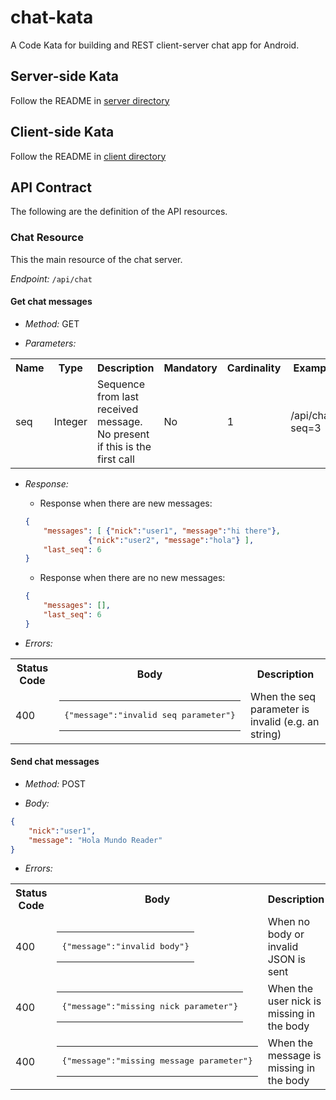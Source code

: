 chat-kata
=========

A Code Kata for building and REST client-server chat app for Android.

Server-side Kata
-----------------

Follow the README in [server directory](/server)

Client-side Kata
-----------------

Follow the README in [client directory](/client/SimpleChat)

API Contract
------------

The following are the definition of the API resources.

### Chat Resource ###

This the main resource of the chat server.

*Endpoint:* ```/api/chat```

#### Get chat messages ####

* *Method:* GET

* *Parameters:*

<table class="confluenceTable"><tbody><tr><th class="confluenceTh">Name</th><th colspan="1" class="confluenceTh">Type</th><th class="confluenceTh">Description</th><th colspan="1" class="confluenceTh">Mandatory</th><th colspan="1" class="confluenceTh">Cardinality</th><th class="confluenceTh">Example</th></tr><tr><td colspan="1" class="confluenceTd">seq</td><td colspan="1" class="confluenceTd">Integer</td><td colspan="1" class="confluenceTd">Sequence from last received message. No present if this is the first call</td><td colspan="1" class="confluenceTd">No</td><td colspan="1" class="confluenceTd">1</td><td colspan="1" class="confluenceTd">/api/chat?seq=3</td></tr></tbody></table>

* *Response:*

    * Response when there are new messages:

	```json
	{
    	"messages": [ {"nick":"user1", "message":"hi there"},
                  {"nick":"user2", "message":"hola"} ],
    	"last_seq": 6
    }
    ````

    * Response when there are no new messages:

	```json
	{
    	"messages": [],
    	"last_seq": 6
    }
    ```


 * *Errors:* 

<table class="confluenceTable"><tbody><tr><th class="confluenceTh">Status Code</th><th class="confluenceTh">Body</th><th class="confluenceTh">Description</th></tr><tr><td colspan="1" class="confluenceTd">400</td><td colspan="1" class="confluenceTd"><table class="wysiwyg-macro" data-macro-name="code" style="background-image: url(/confluence/plugins/servlet/confluence/placeholder/macro-heading?definition=e2NvZGV9&amp;locale=en_GB&amp;version=2); background-repeat: no-repeat;" data-macro-body-type="PLAIN_TEXT"><tr><td class="wysiwyg-macro-body"><pre>{"message":"invalid seq parameter"}</pre></td></tr></table></td><td colspan="1" class="confluenceTd">When the seq parameter is invalid (e.g. an string)</td></tr></tbody></table>

#### Send chat messages ####

* *Method:* POST

* *Body:* 
```json
{
    "nick":"user1",
	"message": "Hola Mundo Reader"
}
```

* *Errors:*

<table class="confluenceTable"><tbody><tr><th class="confluenceTh">Status Code</th><th class="confluenceTh">Body</th><th class="confluenceTh">Description</th></tr><tr><td colspan="1" class="confluenceTd">400</td><td colspan="1" class="confluenceTd"><table class="wysiwyg-macro" data-macro-name="code" style="background-image: url(/confluence/plugins/servlet/confluence/placeholder/macro-heading?definition=e2NvZGV9&amp;locale=en_GB&amp;version=2); background-repeat: no-repeat;" data-macro-body-type="PLAIN_TEXT"><tr><td class="wysiwyg-macro-body"><pre>{"message":"invalid body"}</pre></td></tr></table></td><td colspan="1" class="confluenceTd">When no body or invalid JSON is sent</td></tr><tr><td colspan="1" class="confluenceTd">400</td><td colspan="1" class="confluenceTd"><table class="wysiwyg-macro" data-macro-name="code" style="background-image: url(/confluence/plugins/servlet/confluence/placeholder/macro-heading?definition=e2NvZGV9&amp;locale=en_GB&amp;version=2); background-repeat: no-repeat;" data-macro-body-type="PLAIN_TEXT"><tr><td class="wysiwyg-macro-body"><pre>{"message":"missing nick parameter"}</pre></td></tr></table></td><td colspan="1" class="confluenceTd">When the user nick is missing in the body</td></tr><tr><td colspan="1" class="confluenceTd">400</td><td colspan="1" class="confluenceTd"><table class="wysiwyg-macro" data-macro-name="code" style="background-image: url(/confluence/plugins/servlet/confluence/placeholder/macro-heading?definition=e2NvZGV9&amp;locale=en_GB&amp;version=2); background-repeat: no-repeat;" data-macro-body-type="PLAIN_TEXT"><tr><td class="wysiwyg-macro-body"><pre>{"message":"missing message parameter"}</pre></td></tr></table></td><td colspan="1" class="confluenceTd">When the message is missing in the body</td></tr></tbody></table>
